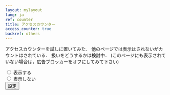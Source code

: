 ```yaml
---
layout: mylayout
lang: ja
ref: counter
title: アクセスカウンター
access_counter: true
backref: others
---
```


アクセスカウンターを試しに置いてみた．
他のページでは表示はされないがカウントはされている．
扱いをどうするかは検討中．
(このページにも表示されていない場合は，広告ブロッカーをオフにしてみて下さい)

<script type="text/javascript">
 function save(){
   const button_true = document.getElementById("show-counter-true");
   const button_false = document.getElementById("show-counter-false");
   if (button_true.checked){
     localStorage.setItem("show-counter", true);
   }
   if (button_false.checked){
     localStorage.setItem("show-counter", false);
   }
 }
 function initialize(){
   const button_true = document.getElementById("show-counter-true");
   const button_false = document.getElementById("show-counter-false");
   if (localStorage.getItem("show-counter") === "true"){
     button_true.checked = true;
   } else {
     button_false.checked = true;
   }
 }
 document.addEventListener("DOMContentLoaded", initialize);
</script>

<div>
  <input type="radio" name="show-counter" value="true" id="show-counter-true" />
  <label for="show-counter-true">表示する</label>  <br/>
  <input type="radio" name="show-counter" value="false" id="show-counter-false" />
  <label for="show-counter-false">表示しない</label> <br/>
  <input type="button" id="show-counter-button" name="show-counter-save" value="設定" onclick="save()" />
</div>
